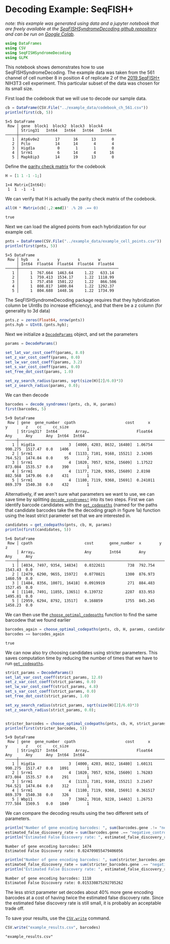 
# Decoding Example: SeqFISH+

*note: this example was generated using data and a jupyter notebook that are freely available at the [SeqFISHSyndromeDecoding github repository](https://github.com/CaiGroup/SeqFISHSyndromeDecoding) and can be run on [Google Colab](https://colab.research.google.com/github/CaiGroup/SeqFISHSyndromeDecoding.jl/blob/master/example_notebook/colab/example_decode_colab.jl.ipynb).*

```julia
using DataFrames
using CSV
using SeqFISHSyndromeDecoding
using GLPK
```

This notebook shows demonstrates how to use SeqFISHSyndromeDecoding. The example data was taken from the 561 channel of cell number 8 in position 4 of replicate 2 of the [2019 SeqFISH+](https://doi.org/10.1038/s41586-019-1049-y) NIH3T3 cell experiment. This particular subset of the data was chosen for its small size.

First load the codebook that we will use to decode our sample data.


```julia
cb = DataFrame(CSV.File("../example_data/codebook_ch_561.csv"))
println(first(cb, 5))
```
```
5×5 DataFrame
 Row │ gene  block1  block2  block3  block4 
     │ String31   Int64   Int64   Int64   Int64  
─────┼───────────────────────────────────────────
   1 │ Atp6v0e2       17      16      13       0
   2 │ Pclo           14      14       4       4
   3 │ Higd1a          0       1       1       0
   4 │ Srrm1           6      14       4      16
   5 │ Mapk8ip3       14      19      13       0
```


Define the [parity check matrix](https://en.wikipedia.org/wiki/Parity-check_matrix) for the codebook


```julia
H = [1 1 -1 -1;]
```




    1×4 Matrix{Int64}:
     1  1  -1  -1



We can verify that H is actually the parity check matrix of the codebook.


```julia
all(H * Matrix(cb[:,2:end])' .% 20 .== 0)
```




    true



Next we can load the aligned points from each hybridization for our example cell.


```julia
pnts = DataFrame(CSV.File("../example_data/example_cell_points.csv"))
println(first(pnts, 5))
```
```
5×5 DataFrame
 Row │ hyb    x        y        s        w        
     │ Int64  Float64  Float64  Float64  Float64  
─────┼────────────────────────────────────────────
   1 │     1  767.664  1463.64     1.22   633.14
   2 │     1  759.413  1534.17     1.22  1118.99
   3 │     1  757.458  1501.22     1.22   866.506
   4 │     1  808.817  1400.84     1.22  1292.37
   5 │     1  804.688  1448.16     1.22  1734.99
```


The SeqFISHSyndromeDecoding package requires that they hybridization column be UInt8s (to increase efficiency), and that
there be a z column (for generality to 3d data)


```julia
pnts.z = zeros(Float64, nrow(pnts))
pnts.hyb = UInt8.(pnts.hyb);
```

Next we initialize a [`DecodeParams`](@ref) object, and set the parameters


```julia
params = DecodeParams()

set_lat_var_cost_coeff(params, 8.0)
set_z_var_cost_coeff(params, 0.0)
set_lw_var_cost_coeff(params, 3.2)
set_s_var_cost_coeff(params, 0.0)
set_free_dot_cost(params, 1.0)

set_xy_search_radius(params, sqrt(size(H)[2]/6.0)*3)
set_z_search_radius(params, 0.0);
```

We can then decode


```julia
barcodes = decode_syndromes!(pnts, cb, H, params)
first(barcodes, 5)
```
```
5×9 DataFrame
 Row │ gene  gene_number  cpath                      cost      x        y        z    cc     cc_size 
     │ String31?  Int64        Array…                     Float64   Any      Any      Any  Int64  Int64   
─────┼────────────────────────────────────────────────────────────────────────────────────────────────────
   1 │ Higd1a               3  [4000, 4203, 8632, 16480]  1.06754   990.275  1517.47  0.0   1406        1
   2 │ Srrm1                4  [1133, 7101, 9168, 15521]  2.14305   764.521  1474.04  0.0     95        2
   3 │ Srrm1                4  [1020, 7057, 9256, 15609]  1.17522   873.084  1535.57  0.0    390        1
   4 │ Srrm1                4  [1177, 7120, 9365, 15689]  2.8198    882.568  1479.06  0.0    431        1
   5 │ Srrm1                4  [1180, 7119, 9368, 15691]  0.241011  869.379  1540.38  0.0    432        1
```




Alternatively, if we aren't sure what parameters we want to use, we can save time by splitting [`decode_syndromes!`](@ref) into its two steps. First we can identify barcode candidates with the [`get_codepaths`](@ref) (named for the paths that candidate barcodes take the the decoding graph in figure 1a) function using the least strict parameter set that we are interested in.


```julia
candidates = get_codepaths(pnts, cb, H, params)
println(first(candidates, 5))
```
```
5×6 DataFrame
 Row │ cpath                       cost       gene_number  x        y        z   
     │ Array…                      Any        Int64        Any      Any      Any 
─────┼───────────────────────────────────────────────────────────────────────────
   1 │ [4034, 7497, 9354, 14834]   0.0322611          738  792.754  1543.43  0.0
   2 │ [2479, 6290, 9655, 15972]   0.0770821         1300  876.973  1460.59  0.0
   3 │ [1484, 8356, 10071, 16418]  0.0919919          271  884.483  1527.45  0.0
   4 │ [1148, 7491, 11855, 13651]  0.139732          2287  833.953  1495.81  0.0
   5 │ [2959, 6294, 8792, 13517]   0.168859          1755  845.245  1458.23  0.0
```


We can then use the [`choose_optimal_codepaths`](@ref) function to find the same barcodew that we found earlier


```julia
barcodes_again = choose_optimal_codepaths(pnts, cb, H, params, candidates, GLPK.Optimizer)
barcodes == barcodes_again
```




    true



We can now also try choosing candidates using stricter parameters. This saves computation time by reducing the number of times that we have to run [`get_codepaths`](@ref).


```julia
strict_params = DecodeParams()
set_lat_var_cost_coeff(strict_params, 12.0)
set_z_var_cost_coeff(strict_params, 0.0)
set_lw_var_cost_coeff(strict_params, 4.8)
set_s_var_cost_coeff(strict_params, 0.0)
set_free_dot_cost(strict_params, 1.0)

set_xy_search_radius(strict_params, sqrt(size(H)[2]/6.0)*3)
set_z_search_radius(strict_params, 0.0);


stricter_barcodes = choose_optimal_codepaths(pnts, cb, H, strict_params, candidates, GLPK.Optimizer)
println(first(stricter_barcodes, 5))
```
```
5×9 DataFrame
 Row │ gene  gene_number  cpath                      cost      x        y        z    cc     cc_size 
     │ String31?  Int64        Array…                     Float64   Any      Any      Any  Int64  Int64   
─────┼────────────────────────────────────────────────────────────────────────────────────────────────────
   1 │ Higd1a               3  [4000, 4203, 8632, 16480]  1.60131   990.275  1517.47  0.0   1091        1
   2 │ Srrm1                4  [1020, 7057, 9256, 15609]  1.76283   873.084  1535.57  0.0    291        1
   3 │ Srrm1                4  [1133, 7101, 9168, 15521]  3.21457   764.521  1474.04  0.0    312        1
   4 │ Srrm1                4  [1180, 7119, 9368, 15691]  0.361517  869.379  1540.38  0.0    326        1
   5 │ Wbp11                7  [3862, 7010, 9228, 14463]  1.26753   777.584  1569.5   0.0   1049        1
```


We can compare the decoding results using the two different sets of parameters.


```julia
println("Number of gene encoding barcodes: ", sum(barcodes.gene .!= "negative_control"))
estimated_false_discovery_rate = sum(barcodes.gene .== "negative_control")*sum(cb.gene .!= "negative_control")/sum(cb.gene .== "negative_control")/sum(barcodes.gene .!= "negative_control")
println("Estimated False Discovery rate: ", estimated_false_discovery_rate)
```

    Number of gene encoding barcodes: 1474
    Estimated False Discovery rate: 0.024709855479406056



```julia
println("Number of gene encoding barcodes: ", sum(stricter_barcodes.gene .!= "negative_control"))
estimated_false_discovery_rate = sum(stricter_barcodes.gene .== "negative_control")*sum(cb.gene .!= "negative_control")/sum(cb.gene .== "negative_control")/sum(stricter_barcodes.gene .!= "negative_control")
println("Estimated False Discovery rate: ", estimated_false_discovery_rate)
```

    Number of gene encoding barcodes: 1118
    Estimated False Discovery rate: 0.015330875292705262


The less strict parameter set decodes about 40% more gene encoding barcodes at a cost of having twice the estimated false discovery rate. Since the estimated false discovery rate is still small, it is probably an acceptable trade off.

To save your results, use the [`CSV.write`](https://csv.juliadata.org/stable/writing.html) command.


```julia
CSV.write("example_results.csv", barcodes)
```




    "example_results.csv"


